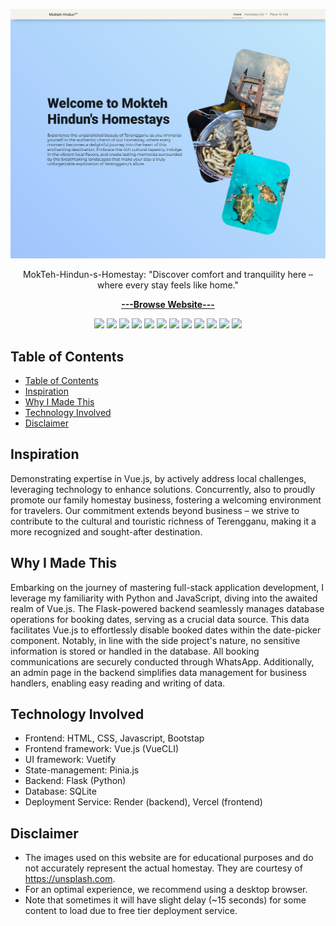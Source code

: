 <p align="center">
  <img src="/landing_page.PNG" alt="Website Landing Page">
</p>

<p align="center">
  MokTeh-Hindun-s-Homestay: "Discover comfort and tranquility here – where every stay feels like home."
<p>

<p align="center">
  <a href="https://mok-teh-hindun-s-homestay.vercel.app/"><strong>---Browse Website---</strong></a>
</p>

<p align="center">
  <img src="https://img.shields.io/badge/HTML5-E34F26?style=for-the-badge&logo=html5&logoColor=white" />
  <img src="https://img.shields.io/badge/CSS3-1572B6?style=for-the-badge&logo=css3&logoColor=white" />
  <img src="https://img.shields.io/badge/JavaScript-323330?style=for-the-badge&logo=javascript&logoColor=F7DF1E" />
  <img src="https://img.shields.io/badge/Python-FFD43B?style=for-the-badge&logo=python&logoColor=blue" />
  <img src="https://img.shields.io/badge/PostgreSQL-316192?style=for-the-badge&logo=postgresql&logoColor=white" />
  <img src="https://img.shields.io/badge/ChatGPT-74aa9c?style=for-the-badge&logo=openai&logoColor=white" />
  <img src="https://img.shields.io/badge/Bootstrap-563D7C?style=for-the-badge&logo=bootstrap&logoColor=white" />
  <img src="https://img.shields.io/badge/Vue%20js-35495E?style=for-the-badge&logo=vuedotjs&logoColor=4FC08D" />
  <img src="https://img.shields.io/badge/Vuetify-1867C0?style=for-the-badge&logo=vuetify&logoColor=white" />
  <img src="https://img.shields.io/badge/Flask-000000?style=for-the-badge&logo=flask&logoColor=white" />
  <img src="https://img.shields.io/badge/Render-46E3B7?style=for-the-badge&logo=render&logoColor=white" />
  <img src="https://img.shields.io/badge/Vercel-000000?style=for-the-badge&logo=vercel&logoColor=white" />
</p>

## Table of Contents
- [Table of Contents](#table-of-contents)
- [Inspiration](#inspiration)
- [Why I Made This](#why-i-made-this)
- [Technology Involved](#technology-involved)
- [Disclaimer](#disclaimer)


## Inspiration
Demonstrating expertise in Vue.js, by actively address local challenges, leveraging technology to enhance solutions. Concurrently, also to proudly promote our family homestay business, fostering a welcoming environment for travelers. Our commitment extends beyond business – we strive to contribute to the cultural and touristic richness of Terengganu, making it a more recognized and sought-after destination.

## Why I Made This
Embarking on the journey of mastering full-stack application development, I leverage my familiarity with Python and JavaScript, diving into the awaited realm of Vue.js. The Flask-powered backend seamlessly manages database operations for booking dates, serving as a crucial data source. This data facilitates Vue.js to effortlessly disable booked dates within the date-picker component. Notably, in line with the side project's nature, no sensitive information is stored or handled in the database. All booking communications are securely conducted through WhatsApp. Additionally, an admin page in the backend simplifies data management for business handlers, enabling easy reading and writing of data.

## Technology Involved
  - Frontend: HTML, CSS, Javascript, Bootstap
  - Frontend framework: Vue.js (VueCLI)
  - UI framework: Vuetify
  - State-management: Pinia.js
  - Backend: Flask (Python)
  - Database: SQLite
  - Deployment Service: Render (backend), Vercel (frontend)


## Disclaimer
- The images used on this website are for educational purposes and do not accurately represent the actual homestay. They are courtesy of https://unsplash.com.
- For an optimal experience, we recommend using a desktop browser.
- Note that sometimes it will have slight delay (~15 seconds) for some content to load due to free tier deployment service.